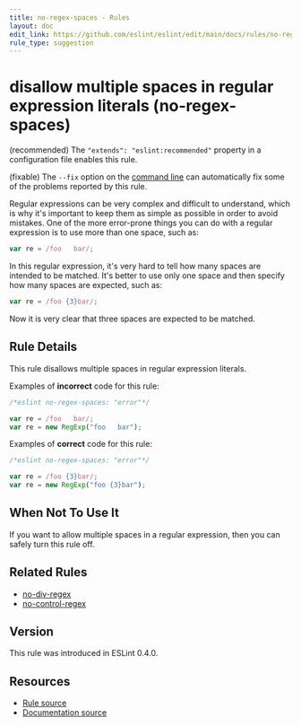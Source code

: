 ```yaml
---
title: no-regex-spaces - Rules
layout: doc
edit_link: https://github.com/eslint/eslint/edit/main/docs/rules/no-regex-spaces.md
rule_type: suggestion
---
```

<!-- Note: No pull requests accepted for this file. See README.md in the root directory for details. -->

# disallow multiple spaces in regular expression literals (no-regex-spaces)

(recommended) The `"extends": "eslint:recommended"` property in a configuration file enables this rule.

(fixable) The `--fix` option on the [command line](../user-guide/command-line-interface#fixing-problems) can automatically fix some of the problems reported by this rule.

Regular expressions can be very complex and difficult to understand, which is why it's important to keep them as simple as possible in order to avoid mistakes. One of the more error-prone things you can do with a regular expression is to use more than one space, such as:

```js
var re = /foo   bar/;
```

In this regular expression, it's very hard to tell how many spaces are intended to be matched. It's better to use only one space and then specify how many spaces are expected, such as:

```js
var re = /foo {3}bar/;
```

Now it is very clear that three spaces are expected to be matched.

## Rule Details

This rule disallows multiple spaces in regular expression literals.

Examples of **incorrect** code for this rule:

```js
/*eslint no-regex-spaces: "error"*/

var re = /foo   bar/;
var re = new RegExp("foo   bar");
```

Examples of **correct** code for this rule:

```js
/*eslint no-regex-spaces: "error"*/

var re = /foo {3}bar/;
var re = new RegExp("foo {3}bar");
```

## When Not To Use It

If you want to allow multiple spaces in a regular expression, then you can safely turn this rule off.

## Related Rules

* [no-div-regex](no-div-regex)
* [no-control-regex](no-control-regex)

## Version

This rule was introduced in ESLint 0.4.0.

## Resources

* [Rule source](https://github.com/eslint/eslint/tree/HEAD/lib/rules/no-regex-spaces.js)
* [Documentation source](https://github.com/eslint/eslint/tree/HEAD/docs/rules/no-regex-spaces.md)
